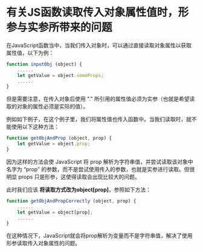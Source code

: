 # 有关JS函数读取传入对象属性值时，形参与实参所带来的问题

在JavaScript函数当中，当我们传入对象时，可以通过直接读取对象属性以获取属性值，以下为例：

```javascript
function inputObj (object) {
    ......
    let getValue = object.someProps;
    ......
}
```

但是需要注意，在传入对象后使用 "." 所引用的属性值必须为实参（也就是希望读取的对象的属性必须是实际的值）。

例如如下例子，在这个例子里，我们将属性值也传入函数中。当我们读取时，就不能使用以下这种方法：

```javascript
function getObjAndProp (object, prop) {
    let getValue = object.prop;
}
```

因为这样的方法会使 JavaScript 将 prop 解析为字符串值，并尝试读取该对象中名字为 “prop” 的参数，而不是尝试使用传入的参数，也就是实参进行读取。但很明显 props 只是形参，这使得读取会出现比较大的问题。

此时我们应该 **将读取方式改为object[prop]**，参照如下方法：

```javascript
function getObjAndPropCorrectly (object, prop) {
    ......
    let getValue = object[prop];
    ......
}
```

在这种情况下，JavaScript就会将prop解析为变量而不是字符串值，解决了使用形参读取传入对象属性的问题。
